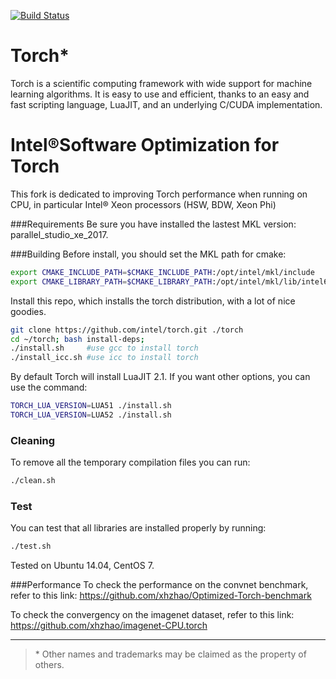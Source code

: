 [![Build Status](https://travis-ci.org/torch/distro.svg?branch=master)](https://travis-ci.org/torch/distro)

Torch*
============
Torch is a scientific computing framework with wide support for machine learning algorithms. It is easy to use and efficient, thanks to an easy and fast scripting language, LuaJIT, and an underlying C/CUDA implementation.

Intel®Software Optimization for Torch
============
This fork is dedicated to improving Torch performance when running on CPU, in particular Intel® Xeon processors (HSW, BDW, Xeon Phi)

###Requirements
Be sure you have installed the lastest MKL version: parallel_studio_xe_2017. 


###Building
Before install, you should set the MKL path for cmake:
```sh
export CMAKE_INCLUDE_PATH=$CMAKE_INCLUDE_PATH:/opt/intel/mkl/include
export CMAKE_LIBRARY_PATH=$CMAKE_LIBRARY_PATH:/opt/intel/mkl/lib/intel64
```

Install this repo, which installs the torch distribution, with a lot of nice goodies.
```sh
git clone https://github.com/intel/torch.git ./torch
cd ~/torch; bash install-deps;
./install.sh     #use gcc to install torch
./install_icc.sh #use icc to install torch
```

By default Torch will install LuaJIT 2.1. If you want other options, you can use the command:
```sh
TORCH_LUA_VERSION=LUA51 ./install.sh
TORCH_LUA_VERSION=LUA52 ./install.sh
```


### Cleaning
To remove all the temporary compilation files you can run:
```bash
./clean.sh
```

### Test
You can test that all libraries are installed properly by running:
```bash
./test.sh
```
Tested on Ubuntu 14.04, CentOS 7.


###Performance
To check the performance on the convnet benchmark, refer to this link:  https://github.com/xhzhao/Optimized-Torch-benchmark


To check the convergency on the imagenet dataset, refer to this link:  https://github.com/xhzhao/imagenet-CPU.torch

---
>\* Other names and trademarks may be claimed as the property of others.
